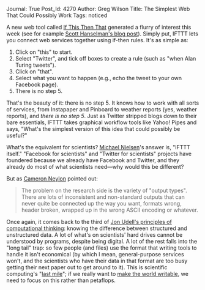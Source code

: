 Journal: True
Post_Id: 4270
Author: Greg Wilson
Title: The Simplest Web That Could Possibly Work
Tags: noticed

<p>A new web tool called <a href="http://ifttt.com/">If This Then That</a> generated a flurry of interest this week (see for example <a href="http://www.hanselman.com/blog/EssentialIFTTTIfThisThenThatProgrammingWorkflowsForHumansUsingTheWebsSocialGlue.aspx">Scott Hanselman's blog post</a>). Simply put, IFTTT lets you connect web services together using if-then rules. It's as simple as:</p>
<ol>
<li>Click on "this" to start.</li>
<li>Select "Twitter", and tick off boxes to create a rule (such as "when Alan Turing tweets").</li>
<li>Click on "that".</li>
<li>Select what you want to happen (e.g., echo the tweet to your own Facebook page).</li>
<li>There is no step 5.</li>
</ol>
<p>That's the beauty of it: there is no step 5. It knows how to work with all sorts of services, from Instapaper and Pinboard to weather reports (yes, weather reports), and <em>there is no step 5</em>. Just as Twitter stripped blogs down to their bare essentials, IFTTT takes graphical workflow tools like Yahoo! Pipes and says, "What's the simplest version of this idea that could possibly be useful?"</p>
<p>What's the equivalent for scientists? <a href="http://michaelnielsen.org">Michael Nielsen</a>'s answer is, "IFTTT itself." "Facebook for scientists" and "Twitter for scientists" projects have foundered because we already have Facebook and Twitter, and they already do most of what scientists need&mdash;why would this be different?</p>
<p>But as <a href="http://cameronneylon.net/">Cameron Neylon</a> pointed out:</p>
<blockquote><p>The problem on the research side is the variety of "output types". There are lots of inconsistent and non-standard outputs that can never quite be connected up the way you want, formats wrong, header broken, wrapped up in the wrong ASCII encoding or whatever.</p></blockquote>
<p>Once again, it comes back to the third of <a href="http://blog.jonudell.net/2011/01/24/seven-ways-to-think-like-the-web/">Jon Udell's principles of computational thinking</a>: knowing the difference between structured and unstructured data. A lot of what's on scientists' hard drives cannot be understood by programs, despite being digital. A lot of the rest falls into the "long tail" trap: so few people (and files) use the format that writing tools to handle it isn't economical (by which I mean, general-purpose services won't, and the scientists who have their data in that format are too busy getting their next paper out to get around to it). This is scientific computing's "<a href="http://en.wikipedia.org/wiki/Last_mile">last mile</a>"; if we really want to <a href="http://www.hpcwire.com/hpcwire/2011-08-09/nsf_s_seidel:_software_is_the_modern_language_of_science_.html">make the world writable</a>, we need to focus on this rather than petaflops.</p>
